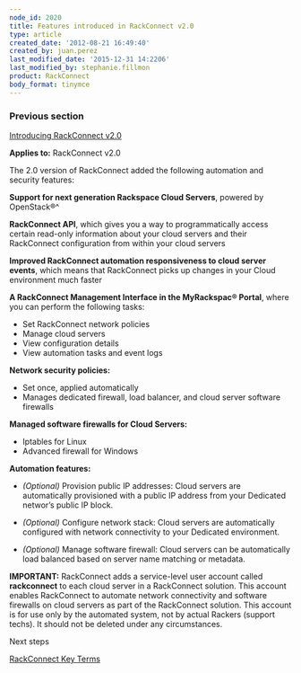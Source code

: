 ```yaml
---
node_id: 2020
title: Features introduced in RackConnect v2.0
type: article
created_date: '2012-08-21 16:49:40'
created_by: juan.perez
last_modified_date: '2015-12-31 14:2206'
last_modified_by: stephanie.fillmon
product: RackConnect
body_format: tinymce
---
```


### Previous section

[Introducing RackConnect
v2.0](https://www.rackspace.com/knowledge_center/article/introducing-rackconnect-v20)

**Applies to:** RackConnect v2.0

The 2.0 version of RackConnect added the following automation and
security features:

**Support for next generation Rackspace Cloud Servers**, powered by
OpenStack&reg;^

**RackConnect API**, which gives you a way to programmatically access
certain read-only information about your cloud servers and their
RackConnect configuration from within your cloud servers

**Improved RackConnect automation responsiveness to cloud server
events**, which means that RackConnect picks up changes in your Cloud
environment much faster

**A RackConnect Management Interface in the MyRackspac&reg; Portal**, where
you can perform the following tasks:

-   Set RackConnect network policies
-   Manage cloud servers
-   View configuration details
-   View automation tasks and event logs

**Network security policies:**

-   Set once, applied automatically
-   Manages dedicated firewall, load balancer, and cloud server software
    firewalls

**Managed software firewalls for Cloud Servers:**

-   Iptables for Linux
-   Advanced firewall for Windows

**Automation features:**

-   *(Optional)* Provision public IP addresses: Cloud servers are
    automatically provisioned with a public IP address from your
    Dedicated networ&rsquo;s public IP block.

-   *(Optional)* Configure network stack: Cloud servers are
    automatically configured with network connectivity to your Dedicated
    environment.

-   *(Optional)* Manage software firewall: Cloud servers can be
    automatically load balanced based on server name matching or
    metadata.

**IMPORTANT:** RackConnect adds a service-level user account called
**rackconnect** to each cloud server in a RackConnect solution. This
account enables RackConnect to automate network connectivity and
software firewalls on cloud servers as part of the RackConnect solution.
This account is for use only by the automated system, not by actual
Rackers (support techs). It should not be deleted under any
circumstances.

Next steps

[RackConnect Key
Terms](https://www.rackspace.com/knowledge_center/article/rackconnect-key-terms)

